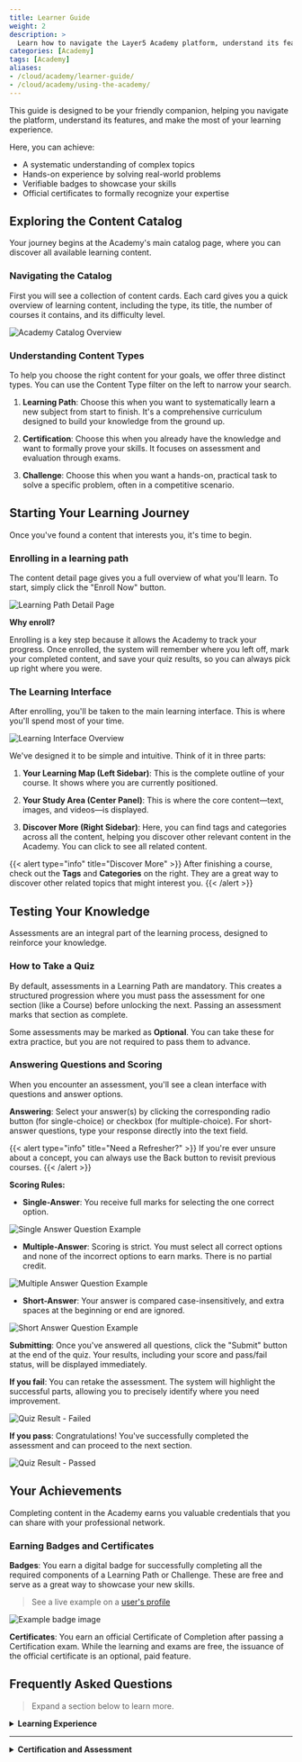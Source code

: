 ```yaml
---
title: Learner Guide
weight: 2
description: >
  Learn how to navigate the Layer5 Academy platform, understand its features, and maximize your learning experience.
categories: [Academy]
tags: [Academy]
aliases: 
- /cloud/academy/learner-guide/
- /cloud/academy/using-the-academy/
---
```


This guide is designed to be your friendly companion, helping you navigate the platform, understand its features, and make the most of your learning experience.

Here, you can achieve:

- A systematic understanding of complex topics
- Hands-on experience by solving real-world problems  
- Verifiable badges to showcase your skills
- Official certificates to formally recognize your expertise

## Exploring the Content Catalog

Your journey begins at the Academy's main catalog page, where you can discover all available learning content.

### Navigating the Catalog

First you will see a collection of content cards. Each card gives you a quick overview of learning content, including the type, its title, the number of courses it contains, and its difficulty level.

![Academy Catalog Overview](./images/academy-catalog.gif)

### Understanding Content Types

To help you choose the right content for your goals, we offer three distinct types. You can use the Content Type filter on the left to narrow your search.

1. **Learning Path**: Choose this when you want to systematically learn a new subject from start to finish. It's a comprehensive curriculum designed to build your knowledge from the ground up.

2. **Certification**: Choose this when you already have the knowledge and want to formally prove your skills. It focuses on assessment and evaluation through exams.

3. **Challenge**: Choose this when you want a hands-on, practical task to solve a specific problem, often in a competitive scenario.

## Starting Your Learning Journey

Once you've found a content that interests you, it's time to begin.

### Enrolling in a learning path

The content detail page gives you a full overview of what you'll learn. To start, simply click the "Enroll Now" button.

![Learning Path Detail Page](./images/learning-path-page.png)

**Why enroll?**

Enrolling is a key step because it allows the Academy to track your progress. Once enrolled, the system will remember where you left off, mark your completed content, and save your quiz results, so you can always pick up right where you were.

### The Learning Interface

After enrolling, you'll be taken to the main learning interface. This is where you'll spend most of your time.

![Learning Interface Overview](./images/page-overview.png)

We've designed it to be simple and intuitive. Think of it in three parts:

1. **Your Learning Map (Left Sidebar)**: This is the complete outline of your course. It shows where you are currently positioned.

2. **Your Study Area (Center Panel)**: This is where the core content—text, images, and videos—is displayed.

3. **Discover More (Right Sidebar)**: Here, you can find tags and categories across all the content, helping you discover other relevant content in the Academy. You can click to see all related content.
   
{{< alert type="info" title="Discover More" >}}
After finishing a course, check out the **Tags** and **Categories** on the right. They are a great way to discover other related topics that might interest you.
{{< /alert >}}

## Testing Your Knowledge

Assessments are an integral part of the learning process, designed to reinforce your knowledge.

### How to Take a Quiz

By default, assessments in a Learning Path are mandatory. This creates a structured progression where you must pass the assessment for one section (like a Course) before unlocking the next. Passing an assessment marks that section as complete.

Some assessments may be marked as **Optional**. You can take these for extra practice, but you are not required to pass them to advance. 

### Answering Questions and Scoring

When you encounter an assessment, you'll see a clean interface with questions and answer options.

**Answering**: Select your answer(s) by clicking the corresponding radio button (for single-choice) or checkbox (for multiple-choice). For short-answer questions, type your response directly into the text field.

{{< alert type="info" title="Need a Refresher?" >}}
If you're ever unsure about a concept, you can always use the Back button to revisit previous courses.
{{< /alert >}}

**Scoring Rules:**

- **Single-Answer**: You receive full marks for selecting the one correct option.

![Single Answer Question Example](./images/q-single-answer.png)

- **Multiple-Answer**: Scoring is strict. You must select all correct options and none of the incorrect options to earn marks. There is no partial credit.

![Multiple Answer Question Example](./images/q-multi-answer.png)

- **Short-Answer**: Your answer is compared case-insensitively, and extra spaces at the beginning or end are ignored.

![Short Answer Question Example](./images/q-short-answer.png)

**Submitting**: Once you've answered all questions, click the "Submit" button at the end of the quiz. Your results, including your score and pass/fail status, will be displayed immediately.

**If you fail**: You can retake the assessment. The system will highlight the successful parts, allowing you to precisely identify where you need improvement.

![Quiz Result - Failed](./images/q-result-failed.png)

**If you pass**: Congratulations! You've successfully completed the assessment and can proceed to the next section.

![Quiz Result - Passed](./images/q-result-pass.png)

## Your Achievements

Completing content in the Academy earns you valuable credentials that you can share with your professional network.

### Earning Badges and Certificates

**Badges**: You earn a digital badge for successfully completing all the required components of a Learning Path or Challenge. These are free and serve as a great way to showcase your new skills.

> See a live example on a [user's profile](https://cloud.layer5.io/user/a5eb9e0a-c9e3-4b66-890c-8f018e729306?tab=badges)

![Example badge image](./images/badge.png)

**Certificates**: You earn an official Certificate of Completion after passing a Certification exam. While the learning and exams are free, the issuance of the official certificate is an optional, paid feature.

## Frequently Asked Questions

> Expand a section below to learn more.

<details>
<summary><strong>Learning Experience</strong></summary>

<details>
<summary>Is Layer5 Academy free to use?</summary>

Yes, all learning materials, including learning paths, challenges, and exams, are completely free. The only optional, paid item is the issuance of an official certificate after successfully passing a Certification.
</details>

<details>
<summary>Will my learning progress be saved if I leave and come back later?</summary>

Yes, as long as you are enrolled in a content, your progress is saved automatically. You can always return and continue from your last completed course.
</details>

<details>
<summary>Can I skip courses and jump directly to the exam?</summary>

You can navigate to any course at any time using the sidebar. However, for a Learning Path to be marked as complete, you typically need to pass all required quizzes and the final test in sequence.
</details>

<details>
<summary>Can I download content materials for offline study?</summary>

Currently, all content is designed to be accessed online through the Academy platform. Offline or downloadable materials are not available at this time.
</details>

<details>
<summary>Where can I ask questions or discuss the content material?</summary>

Learning is often better together. If you have questions about the content or want to discuss topics with other learners and instructors, we encourage you to join the [Layer5 Community](https://layer5.io/community/handbook).
</details>

</details>

---

<details>
<summary><strong>Certification and Assessment</strong></summary>


<details>
<summary>If I fail an assessment, can I retake it?</summary>

It depends on the certification. Some certifications allow multiple attempts, while others do not offer retries. Please refer to the specific certification’s guidelines to confirm whether retakes are permitted.
</details>

<details>
<summary>Does my certificate expire?</summary>

Yes. Meshery Academy certifications may have an expiration date. Please check the specific certification details for validity duration.
</details>

<details>
<summary>How can I showcase my credential?</summary>

Upon successful completion, you’ll receive a verifiable digital certificate. You can share your achievement by adding it to your professional profiles (for example, on LinkedIn) or including it on your resume. A shareable verification link is available within your certification dashboard, which you can use to confirm your credential publicly.
</details>

</details>
